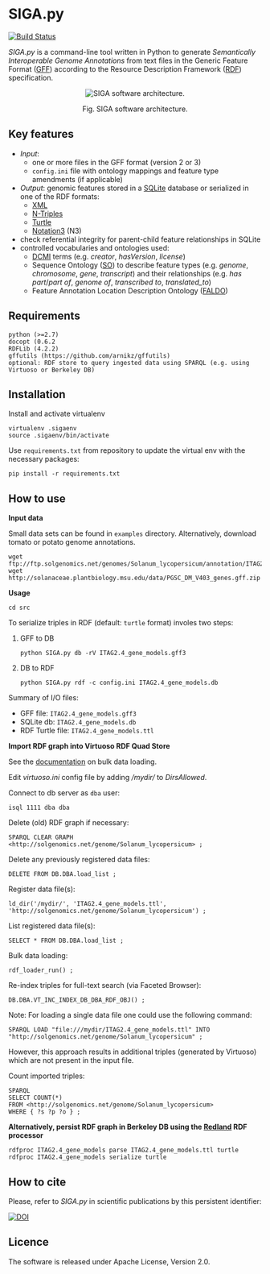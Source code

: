 # SIGA.py

[![Build Status](https://travis-ci.org/candYgene/siga.svg?branch=master)](https://travis-ci.org/candYgene/siga)

*SIGA.py* is a command-line tool written in Python to generate *Semantically Interoperable Genome Annotations* from
text files in the Generic Feature Format ([GFF](https://github.com/The-Sequence-Ontology/Specifications/blob/master/gff3.md)) according to the Resource Description Framework ([RDF](https://www.w3.org/TR/rdf11-concepts/)) specification.

<div align="center">
  <figure>
    <p>
      <img src ="doc/SIGA.png" alt="SIGA software architecture." />
      <figcaption>Fig. SIGA software architecture.</figcaption>
    </p>
  </figure>
</div>

## Key features ##
- _Input_:
  - one or more files in the GFF format (version 2 or 3)
  - `config.ini` file with ontology mappings and feature type amendments (if applicable)
- _Output_: genomic features stored in a [SQLite](https://sqlite.org/) database or serialized in one of the RDF formats:
  - [XML](https://www.w3.org/TR/rdf-syntax-grammar/)
  - [N-Triples](https://www.w3.org/TR/n-triples/)
  - [Turtle](https://www.w3.org/TeamSubmission/turtle/)
  - [Notation3](https://www.w3.org/DesignIssues/Notation3.html) (N3)
- check referential integrity for parent-child feature relationships in SQLite
- controlled vocabularies and ontologies used:
  - [DCMI](http://dublincore.org/documents/dcmi-terms/) terms (e.g. _creator_, _hasVersion_, _license_)
  - Sequence Ontology ([SO](http://www.sequenceontology.org/)) to describe feature types (e.g. _genome_, _chromosome_, _gene_, _transcript_) and their relationships (e.g. _has part_/_part of_, _genome of_, _transcribed to_, _translated_to_)
  - Feature Annotation Location Description Ontology ([FALDO](https://github.com/JervenBolleman/FALDO))

## Requirements ##

    python (>=2.7)
    docopt (0.6.2
    RDFLib (4.2.2)
    gffutils (https://github.com/arnikz/gffutils)
    optional: RDF store to query ingested data using SPARQL (e.g. using Virtuoso or Berkeley DB)


## Installation ##

Install and activate virtualenv

    virtualenv .sigaenv
    source .sigaenv/bin/activate

Use `requirements.txt` from repository to update the virtual env with the necessary packages:

    pip install -r requirements.txt


## How to use ##

**Input data**

Small data sets can be found in `examples` directory. Alternatively, download tomato or potato genome annotations.

```
wget ftp://ftp.solgenomics.net/genomes/Solanum_lycopersicum/annotation/ITAG2.4_release/ITAG2.4_gene_models.gff3
wget http://solanaceae.plantbiology.msu.edu/data/PGSC_DM_V403_genes.gff.zip
```


**Usage**

`cd src`

To serialize triples in RDF (default: `turtle` format) involes two steps:

1. GFF to DB

    ```
    python SIGA.py db -rV ITAG2.4_gene_models.gff3
    ```

2. DB to RDF

    ```
    python SIGA.py rdf -c config.ini ITAG2.4_gene_models.db
    ```

Summary of I/O files:

- GFF file: `ITAG2.4_gene_models.gff3`
- SQLite db: `ITAG2.4_gene_models.db`
- RDF Turtle file: `ITAG2.4_gene_models.ttl`

**Import RDF graph into Virtuoso RDF Quad Store**

See the [documentation](http://virtuoso.openlinksw.com/dataspace/doc/dav/wiki/Main/VirtBulkRDFLoader) on bulk data loading.

Edit _virtuoso.ini_ config file by adding _/mydir/_ to _DirsAllowed_.

Connect to db server as `dba` user:

`isql 1111 dba dba`

Delete (old) RDF graph if necessary:

`SPARQL CLEAR GRAPH <http://solgenomics.net/genome/Solanum_lycopersicum> ;`

Delete any previously registered data files:

`DELETE FROM DB.DBA.load_list ;`

Register data file(s):

`ld_dir('/mydir/', 'ITAG2.4_gene_models.ttl', 'http://solgenomics.net/genome/Solanum_lycopersicum') ;`

List registered data file(s):

`SELECT * FROM DB.DBA.load_list ;`

Bulk data loading:

`rdf_loader_run() ;`

Re-index triples for full-text search (via Faceted Browser):

`DB.DBA.VT_INC_INDEX_DB_DBA_RDF_OBJ() ;`

Note: For loading a single data file one could use the following command:

`SPARQL LOAD "file:///mydir/ITAG2.4_gene_models.ttl" INTO "http://solgenomics.net/genome/Solanum_lycopersicum" ;`

However, this approach results in additional triples (generated by Virtuoso) which are not present in the input file.

Count imported triples:

```
SPARQL
SELECT COUNT(*)
FROM <http://solgenomics.net/genome/Solanum_lycopersicum>
WHERE { ?s ?p ?o } ;
```


**Alternatively, persist RDF graph in Berkeley DB using the [Redland](http://librdf.org/) RDF processor**

```
rdfproc ITAG2.4_gene_models parse ITAG2.4_gene_models.ttl turtle
rdfproc ITAG2.4_gene_models serialize turtle
```


## How to cite ##

Please, refer to _SIGA.py_ in scientific publications by this persistent identifier:

[![DOI](https://zenodo.org/badge/DOI/10.5281/zenodo.30554.svg)](https://doi.org/10.5281/zenodo.30554)


## Licence ##
The software is released under Apache License, Version 2.0.
